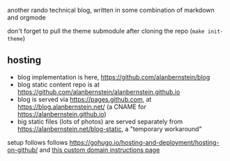 another rando technical blog, written in some combination of markdown and orgmode

don't forget to pull the theme submodule after cloning the repo (`make init-theme`)


## hosting
- blog implementation is here, https://github.com/alanbernstein/blog
- blog static content repo is at https://github.com/alanbernstein/alanbernstein.github.io
- blog is served via https://pages.github.com, at https://blog.alanbernstein.net/ (a CNAME for https://alanbernstein.github.io)
- big static files (lots of photos) are served separately from https://alanbernstein.net/blog-static, a "temporary workaround"

setup follows follows https://gohugo.io/hosting-and-deployment/hosting-on-github/ and [this custom domain instructions page](https://docs.github.com/en/pages/configuring-a-custom-domain-for-your-github-pages-site/managing-a-custom-domain-for-your-github-pages-site#configuring-a-subdomain)
